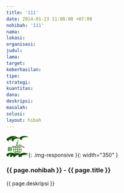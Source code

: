 ```yaml
---
title: '111'
date: 2014-01-23 11:08:00 +07:00
nohibah: '111'
nama: 
lokasi: 
organisasi: 
judul: 
lama: 
target: 
keberhasilan: 
tipe: 
strategi: 
kuantitas: 
dana: 
deskripsi: 
masalah: 
solusi: 
layout: hibah
---
```


![111](/static/img/hibahcms/111.png){: .img-responsive }{: width="350" }

### {{ page.nohibah }} - {{ page.title }}

{{ page.deskripsi }}
